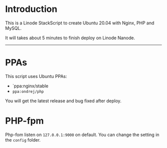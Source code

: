 # Introduction

This is a Linode StackScript to create Ubuntu 20.04 with Nginx, PHP and MySQL.

It will takes about 5 minutes to finish deploy on Linode Nanode.

----

# PPAs

This script uses Ubuntu PPAs:

- `ppa:nginx/stable
- `ppa:ondrej/php`

You will get the latest release and bug fixed after deploy.


# PHP-fpm

Php-fom listen on `127.0.0.1:9000` on default. You can change the setting in the `config` folder.